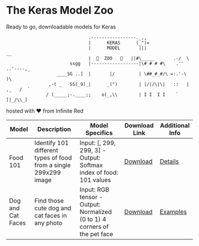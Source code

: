 # The Keras Model Zoo
Ready to go, downloadable models for Keras

```
                               .-----------------._,,
                               |      KERAS      (_")=
                               |      MODEL       |||                __
                               |  🐆  ZOO   🐅   ||#\_____       .-/  \
                        ssgg   |------------------|\# # # #\    .''  ..'----,_
                   ____SG ..]  |       |/         | \##_#_#/\ =:.'-\         )\
                ,-( _   SS(_9)_|      _(")        | |/|/\|\|   ::   |  ,_   /  `
               / (_____;-.____;;    o(_,\\        | I I  I I    `   [|_/\\_]
```
hosted with :heart: from Infinite Red


| Model | Description | Model Specifics | Download Link | Additional Info |
| ----- | ----------- | --------------- | ------------- | --------------- |
| Food 101 |  Identify 101 different types of food from a single 299x299 image | Input: [, 299, 299, 3] - Output: Softmax index of food: 101 values | [Download](https://s3.amazonaws.com/ir_public/ai/keras-zoo/food_101.h5) | [Details](./info/Food101/README.md) |
| Dog and Cat Faces | Find those cute dog and cat faces in any photo | Input: RGB tensor - Output: Normalized (0 to 1) 4 corners of the pet face | [Download](https://s3.amazonaws.com/ir_public/ai/keras-zoo/dnc_faces.h5) | [Examples](./info/Dog_and_Cat_faces/README.md) |
